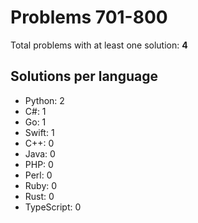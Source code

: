 # Problems 701-800

Total problems with at least one solution: **4**

## Solutions per language

- Python: 2
- C#: 1
- Go: 1
- Swift: 1
- C++: 0
- Java: 0
- PHP: 0
- Perl: 0
- Ruby: 0
- Rust: 0
- TypeScript: 0
